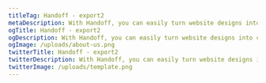 ```yaml
---
titleTag: Handoff - export2
metaDescription: With Handoff, you can easily turn website designs into clean semantic HTML/CSS/JS, React, Angular, or Vue with just one click. Get started for free today.
ogTitle: Handoff - export2
ogDescription: With Handoff, you can easily turn website designs into clean semantic HTML/CSS/JS, React, Angular, or Vue with just one click. Get started for free today.
ogImage: /uploads/about-us.png
twitterTitle: Handoff - export2
twitterDescription: With Handoff, you can easily turn website designs into clean semantic HTML/CSS/JS, React, Angular, or Vue with just one click. Get started for free today.
twitterImage: /uploads/template.png
---
```

